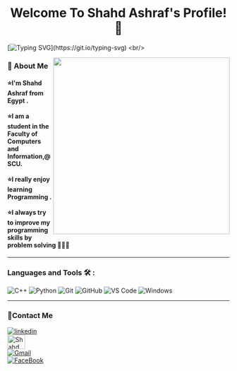 <h1 align="center"> <!-- <img src="https://raw.githubusercontent.com/MartinHeinz/MartinHeinz/master/wave.gif" width="25px"> -->  Welcome To Shahd Ashraf's Profile! 👋</h1>

[![Typing SVG](https://readme-typing-svg.herokuapp.com?size=30&color=33FFF1&lines=Computer+Science+student;)](https://git.io/typing-svg)
<br/>

<img align='right' src="https://github.com/lauragift21/lauragift21/blob/f845d1d85cb0da735f65854d068dd16b9a447745/code.gif" width="400" >

<h3>🫡 About Me</h3> 
<h4> ⭐I'm Shahd Ashraf from Egypt . <br/><br/>
     ⭐I am a student in the Faculty of Computers and Information,@ SCU. <br/><br/>
     ⭐I really enjoy learning Programming .<br/><br/>
     ⭐I always try to improve my programming skills by problem solving 👩🏻‍💻 </h4>


---

### Languages and Tools 🛠 : 

![C++](https://img.shields.io/badge/-c++-black?logo=c%2B%2B&style=social)
![Python](https://img.shields.io/badge/-Python-black?logo=Python&style=social)
![Git](https://img.shields.io/badge/-Git-%23F05032?style=flat-square&logo=git&logoColor=%23ffffff)
![GitHub](https://img.shields.io/badge/-GitHub-181717?style=flat-square&logo=github)
![VS Code](http://img.shields.io/badge/-VS%20Code-007ACC?style=flat-square&logo=visual-studio-code&logoColor=ffffff)
![Windows](http://img.shields.io/badge/-Windows-0078D6?style=flat-square&logo=windows&logoColor=ffffff)
 

---

### 🔗Contact Me
[![linkedin](https://img.shields.io/badge/linkedin-0a66c2?style=for-the-badge&logo=linkedin&logoColor=white)](https://www.linkedin.com/in/shahd-ashraf-343333254)  
<a href="https://codeforces.com/profile/Shahd_Ashraf_F" target="blank"><img align="center" src="https://raw.githubusercontent.com/rahuldkjain/github-profile-readme-generator/master/src/images/icons/Social/codeforces.svg" alt="Shahd_Ashraf_F " height="32" width="40" /></a>  
[![Gmail](https://img.shields.io/badge/-Gmail-c14438?style=flat-square&logo=Gmail&logoColor=white&link=mailto:shahdashraf396@gmail.com)](mailto:shahdashraf396@gmail.com)  
[![FaceBook](https://img.shields.io/badge/FaceBook-385490?style=for-the-badge&logo=FaceBook&logoColor=white)](https://www.facebook.com/shahd.ashraf.967422)




<!-- ### 🔗 Links
[![FaceBook](https://img.shields.io/badge/FaceBook-385490?style=for-the-badge&logo=FaceBook&logoColor=white)](https://www.facebook.com/DevAmr74/)
[![linkedin](https://img.shields.io/badge/linkedin-0a66c2?style=for-the-badge&logo=linkedin&logoColor=white)](www.linkedin.com/in/shahd-ashraf-343333254)
<a href="mailto:shahdashraf396@gmail.com><img  src="https://img.shields.io/badge/Gmail-D14836?style=for-the-badge&logo=gmail&logoColor=white"></a> -->


<!-- ### Stats

[![Top Langs](https://github-readme-stats.vercel.app/api/top-langs/?username=
shahdashraf2003
&layout=compact)](https://github.com/anuraghazra/github-readme-stats)

---

<br/>

